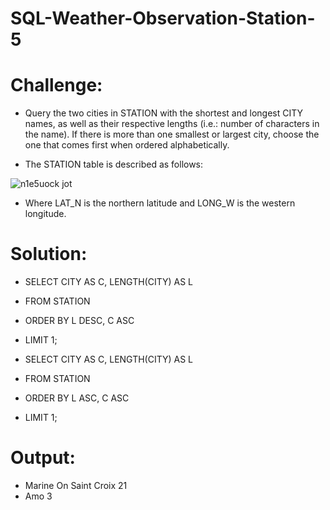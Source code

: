 # SQL-Weather-Observation-Station-5

# Challenge:
- Query the two cities in STATION with the shortest and longest CITY names, as well as their respective lengths (i.e.: number of characters in the name). If there is more than one smallest or largest city, choose the one that comes first when ordered alphabetically.

- The STATION table is described as follows:

![n1e5uock jot](https://github.com/MarcvWaes/SQL-Weather-Observation-Station-3/assets/120553175/93033af8-77bd-460d-bf7b-fce39386b9e6)

- Where LAT_N is the northern latitude and LONG_W is the western longitude.

# Solution:
- SELECT CITY AS C, LENGTH(CITY) AS L
- FROM STATION
- ORDER BY L DESC, C ASC
- LIMIT 1;

- SELECT CITY AS C, LENGTH(CITY) AS L
- FROM STATION
- ORDER BY L ASC, C ASC
- LIMIT 1;

# Output:
- Marine On Saint Croix 21
- Amo 3
